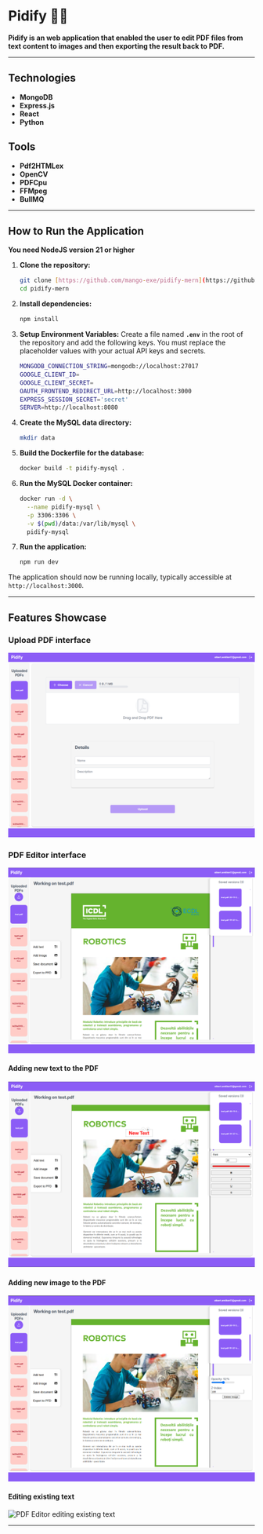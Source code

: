 
# Pidify 🧑‍💻

**Pidify is an web application that enabled the user to edit PDF files from text content to images and then exporting the result back to PDF.**

---


## Technologies

* **MongoDB**
* **Express.js**
* **React**
* **Python**

## Tools

* **Pdf2HTMLex**
* **OpenCV**
* **PDFCpu**
* **FFMpeg**
* **BullMQ**

---

## How to Run the Application

**You need NodeJS version 21 or higher**

1.  **Clone the repository:**
    ```bash
    git clone [https://github.com/mango-exe/pidify-mern](https://github.com/mango-exe/pidify-mern)
    cd pidify-mern
    ```
2.  **Install dependencies:**
    ```bash
    npm install
    ```
3.  **Setup Environment Variables:**
    Create a file named **`.env`** in the root of the repository and add the following keys. You must replace the placeholder values with your actual API keys and secrets.

    ```bash
    MONGODB_CONNECTION_STRING=mongodb://localhost:27017
    GOOGLE_CLIENT_ID=
    GOOGLE_CLIENT_SECRET=
    OAUTH_FRONTEND_REDIRECT_URL=http://localhost:3000
    EXPRESS_SESSION_SECRET='secret'
    SERVER=http://localhost:8080
    ```

4.  **Create the MySQL data directory:**
    ```bash
    mkdir data
    ```
5.  **Build the Dockerfile for the database:**
    ```bash
    docker build -t pidify-mysql .
    ```
6.  **Run the MySQL Docker container:**
    ```bash
    docker run -d \
      --name pidify-mysql \
      -p 3306:3306 \
      -v $(pwd)/data:/var/lib/mysql \
      pidify-mysql
    ```
10. **Run the application:**
    ```bash
    npm run dev
    ```

The application should now be running locally, typically accessible at `http://localhost:3000`.

---

## Features Showcase

### Upload PDF interface
![Upload PDF](screenshots/upload-pdf.png)

### PDF Editor interface
![PDF Editor](screenshots/pdf-editor.png)

#### Adding new text to the PDF
![PDF Editor adding new text](screenshots/pdf-editor-new-text.png)

#### Adding new image to the PDF
![PDF Editor adding new image](screenshots/pdf-editor-new-image.png)

#### Editing existing text
![PDF Editor editing existing text](screenshots/pdf-editor-editing-existing-text.png)

---
